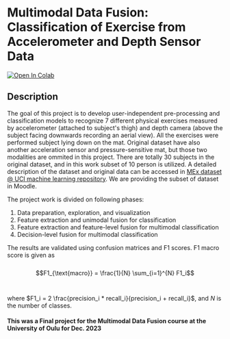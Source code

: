 # Multimodal Data Fusion: Classification of Exercise from Accelerometer and Depth Sensor Data
[![Open In Colab](https://colab.research.google.com/assets/colab-badge.svg)]([https://colab.research.google.com/github/username/repository/blob/main/notebook.ipynb](https://colab.research.google.com/github/mitunkantipaul/Multimodal-Data-Fusion-Final-Project-2023/blob/main/Final_of_project_work_MEx_classification.ipynb))

## Description

The goal of this project is to develop user-independent pre-processing and classification models to recognize 7 different physical exercises measured by accelerometer (attached to subject's thigh) and depth camera (above the subject facing downwards recording an aerial view). All the exercises were performed subject lying down on the mat. Original dataset have also another acceleration sensor and pressure-sensitive mat, but those two modalities are ommited in this project. There are totally 30 subjects in the original dataset, and in this work subset of 10 person is utilized. A detailed description of the dataset and original data can be accessed in [MEx dataset @ UCI machine learning repository](https://archive.ics.uci.edu/ml/datasets/MEx#). We are providing the subset of dataset in Moodle.

The project work is divided on following phases:

1. Data preparation, exploration, and visualization
2. Feature extraction and unimodal fusion for classification
3. Feature extraction and feature-level fusion for multimodal classification
4. Decision-level fusion for multimodal classification


The results are validated using confusion matrices and F1 scores. F1 macro score is given as
<br>
<br>
$$F1_{\text{macro}} = \frac{1}{N} \sum_{i=1}^{N} F1_i$$
<br>
<br>
where $F1_i = 2  \frac{precision_i * recall_i}{precision_i + recall_i}$, and $N$ is the number of classes.
<br>


#### This was a Final project for the Multimodal Data Fusion course at the University of Oulu for Dec. 2023
